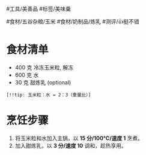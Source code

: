 #工具/美善品 
#标签/美味羹 
 
#食材/五谷杂粮/玉米 #食材/奶制品/炼乳 
#测评/👍挺不错

# 食材清单

- 400 克 冷冻玉米粒, 解冻
- 600 克 水
- 30 克 甜炼乳 (optional)

`[!!tip: 玉米粒：水 = 2：3（重量比）]`

# 烹饪步骤

1. 将玉米粒和水加入主锅，以 **15 分/100°C/速度 1** 烹煮。
2. 加入甜炼乳，以 **3 分/速度 10** 调和，趁热享用。